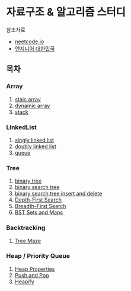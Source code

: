 # 자료구조 & 알고리즘 스터디

참조자료

- [neetcode.io](https://neetcode.io/)
- [엔지니어 대한민국](https://www.youtube.com/@eleanorlim)

## 목차

### Array

1. [staic array](https://github.com/hwibaski/java-problem-solving/tree/main/src/datastructure/array/staticarray)
2. [dynamic array](https://github.com/hwibaski/java-problem-solving/tree/main/src/datastructure/array/dynamicarray)
3. [stack](https://github.com/hwibaski/java-problem-solving/tree/main/src/datastructure/array/stack)

### LinkedList

1. [singly linked list](https://github.com/hwibaski/java-problem-solving/tree/main/src/datastructure/linkedlist/singlylinkedlist)
2. [doubly linked list](https://github.com/hwibaski/java-problem-solving/tree/main/src/datastructure/linkedlist/doublylinkedlist)
3. [queue](https://github.com/hwibaski/java-problem-solving/tree/main/src/datastructure/linkedlist/queue)

### Tree

1. [binary tree](https://github.com/hwibaski/java-problem-solving/tree/main/src/datastructure/tree/binarytree)
2. [binary search tree](https://github.com/hwibaski/java-problem-solving/tree/main/src/datastructure/tree/binarysearchtree)
3. [binary search tree insert and delete](https://github.com/hwibaski/java-problem-solving/tree/main/src/datastructure/tree/bstinsertandremove)
4. [Depth-First Search](https://github.com/hwibaski/java-problem-solving/tree/main/src/datastructure/tree/depthfirstsearch)
5. [Breadth-First Search](https://github.com/hwibaski/java-problem-solving/tree/main/src/datastructure/tree/breadthfirstsearch)
6. [BST Sets and Maps](https://github.com/hwibaski/java-problem-solving/tree/main/src/datastructure/tree/bstsetsandmaps)

### Backtracking

1. [Tree Maze](https://github.com/hwibaski/java-problem-solving/tree/main/src/datastructure/backtracking/treemaze)

### Heap / Priority Queue

1. [Heap Properties](https://github.com/hwibaski/java-problem-solving/tree/main/src/datastructure/priorityqueue/heapproperties)
2. [Push and Pop](https://github.com/hwibaski/java-problem-solving/tree/main/src/datastructure/priorityqueue/pushandpop)
3. [Heapify]((https://github.com/hwibaski/java-problem-solving/tree/main/src/datastructure/priorityqueue/heapify))
